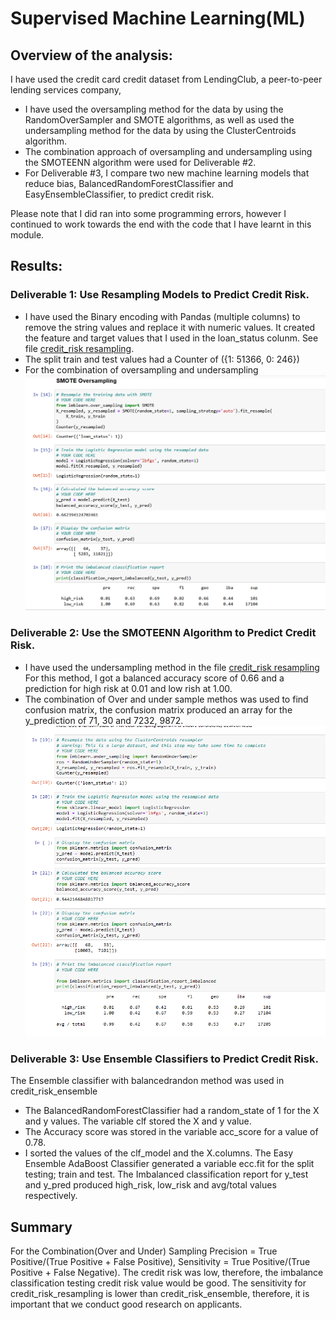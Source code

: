 # Supervised Machine Learning(ML)
## Overview of the analysis:
I have used the credit card credit dataset from LendingClub, a peer-to-peer lending services company,

- I have used the oversampling method for the data by using the RandomOverSampler and SMOTE algorithms, as well as used the undersampling method for the data by using the ClusterCentroids algorithm.
- The combination approach of oversampling and undersampling using the SMOTEENN algorithm were used for Deliverable #2.
- For Deliverable #3, I compare two new machine learning models that reduce bias, BalancedRandomForestClassifier and EasyEnsembleClassifier, to predict credit risk.

Please note that I did ran into some programming errors, however I continued to work towards the end with the code that I have learnt in this module.

## Results:
### Deliverable 1: Use Resampling Models to Predict Credit Risk.
- I have used the Binary encoding with Pandas (multiple columns) to remove the string values and replace it with numeric values. It created the feature and target values that I used in the loan_status colunm. See file [credit_risk resampling](https://github.com/Judyhm2/Supervised_ML/blob/main/credit_risk_resampling.ipynb).
- The split train and test values had a Counter of ({1: 51366, 0: 246})
- For the combination of oversampling and undersampling 
![](https://github.com/Judyhm2/Supervised_ML/blob/main/Oversample.png)

### Deliverable 2: Use the SMOTEENN Algorithm to Predict Credit Risk.
- I have used the undersampling method in the file [credit_risk resampling](https://github.com/Judyhm2/Supervised_ML/blob/main/credit_risk_resampling.ipynb)
For this method, I got a balanced accuracy score of 0.66 and a prediction for high risk at 0.01 and low rish at 1.00. 
- The combination of Over and under sample methos was used to find confusion matrix, the confusion matrix produced an array for the y_prediction of 71, 30 and 7232, 9872. 
![](https://github.com/Judyhm2/Supervised_ML/blob/main/Undersample.png)

### Deliverable 3: Use Ensemble Classifiers to Predict Credit Risk.
The Ensemble classifier with balancedrandon method was used in credit_risk_ensemble

- The BalancedRandomForestClassifier had a random_state of 1 for the X and y values. The variable clf stored the X and y value.
- The Accuracy score was stored in the variable acc_score for a value of 0.78.
- I sorted the values of the clf_model and the X.columns.
The Easy Ensemble AdaBoost Classifier generated a variable ecc.fit for the split testing; train and test.
The Imbalanced classification report for y_test and y_pred produced high_risk, low_risk and avg/total values respectively. 
## Summary
For the Combination(Over and Under) Sampling Precision = True Positive/(True Positive + False Positive), Sensitivity = True Positive/(True Positive + False Negative). The credit risk was low, therefore, the imbalance classification testing credit risk value would be good.
The sensitivity for credit_risk_resampling is lower than credit_risk_ensemble, therefore, it is important that we conduct good research on applicants.

